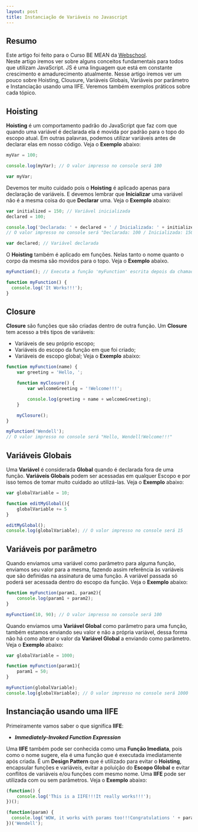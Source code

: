 ```yaml
---
layout: post
title: Instanciação de Variáveis no Javascript
---
```


## Resumo

Este artigo foi feito para o Curso BE MEAN da [Webschool](http://webschool.io).  
Neste artigo iremos ver sobre alguns conceitos fundamentais para todos que utilizam JavaScript.
JS é uma linguagem que está em constante crescimento e amadurecimento atualmente.
Nesse artigo iremos ver um pouco sobre Hoisting, Clousure, Variáveis Globais, Variáveis
por parâmetro e Instanciação usando uma IIFE. Veremos também exemplos práticos sobre
cada tópico.

## Hoisting

**Hoisting** é um comportamento padrão do JavaScript que faz com que quando uma variável é
declarada ela é movida por padrão para o topo do escopo atual. Em outras palavras,
podemos utilizar variáveis antes de declarar elas em nosso código. Veja o **Exemplo** abaixo:

```js
myVar = 100;

console.log(myVar); // O valor impresso no console será 100

var myVar;
```

Devemos ter muito cuidado pois o **Hoisting** é aplicado apenas para declaração de variáveis.
E devemos lembrar que **Inicializar** uma variável não é a mesma coisa do que **Declarar** uma.
Veja o **Exemplo** abaixo:

```js
var initialized = 150; // Variável inicializada
declared = 100;

console.log('Declarada: ' + declared + ' / Inicializada: ' + initialized);
// O valor impresso no console será "Declarada: 100 / Inicializada: 150"

var declared; // Variável declarada
```

O **Hoisting** também é aplicado em funções. Nelas tanto o nome quanto o corpo da mesma
são movidos para o topo. Veja o **Exemplo** abaixo.

```js
myFunction(); // Executa a função 'myFunction' escrita depois da chamada da função

function myFunction() {
  console.log('It Works!!!');
}
```

## Closure

**Closure** são funções que são criadas dentro de outra função. Um **Closure** tem acesso
a três tipos de variáveis:
- Variáveis de seu próprio escopo;
- Variáveis do escopo da função em que foi criado;
- Variáveis de escopo global;
Veja o **Exemplo** abaixo:

```js
function myFunction(name) {
    var greeting = 'Hello, ';

    function myClosure() {
        var welcomeGreeting = '!Welcome!!!';

        console.log(greeting + name + welcomeGreeting);
    }

    myClosure();
}

myFunction('Wendell');
// O valor impresso no console será "Hello, Wendell!Welcome!!!"
```

## Variáveis Globais

Uma **Variável** é considerada **Global** quando é declarada fora de uma função.
**Variáveis Globais** podem ser acessadas em qualquer Escopo e por isso temos de tomar
muito cuidado ao utilizá-las. Veja o **Exemplo** abaixo:

```js
var globalVariable = 10;

function editMyGlobal(){
	globalVariable += 5
}

editMyGlobal();
console.log(globalVariable); // O valor impresso no console será 15
```

## Variáveis por parâmetro

Quando enviamos uma variável como parâmetro para alguma função, enviamos seu valor
para a mesma, fazendo assim referência às variáveis que são definidas na assinatura
de uma função. A variável passada só poderá ser acessada dentro do escopo da função.
Veja o **Exemplo** abaixo:

```js
function myFunction(param1, param2){
	console.log(param1 + param2);
}

myFunction(10, 90); // O valor impresso no console será 100
```
Quando enviamos uma **Variável Global** como parâmetro para uma função, também estamos
enviando seu valor e não a própria variável, dessa forma não há como alterar o valor
da **Variável Global** a enviando como parâmetro. Veja o **Exemplo** abaixo:

```js
var globalVariable = 1000;

function myFunction(param1){
	param1 = 50;
}

myFunction(globalVariable);
console.log(globalVariable); // O valor impresso no console será 1000
```

## Instanciação usando uma IIFE

Primeiramente vamos saber o que significa **IIFE**:

- ***Immediately-Invoked Function Expression***

Uma **IIFE** também pode ser conhecida como uma **Função Imediata**, pois como o nome
sugere, ela é uma função que é executada imediatamente após criada. É um **Design Pattern**
que é utilizado para evitar o **Hoisting**, encapsular funções e variáveis, evitar a
poluição do **Escopo Global** e evitar conflitos de variáveis e/ou funções com mesmo
nome. Uma **IIFE** pode ser utilizada com ou sem parâmetros. Veja o **Exemplo** abaixo:

```js
(function() {
	console.log('This is a IIFE!!!It really works!!!');
})();

(function(param) {
  console.log('WOW, it works with params too!!!Congratulations ' + param);
})('Wendell');
```
